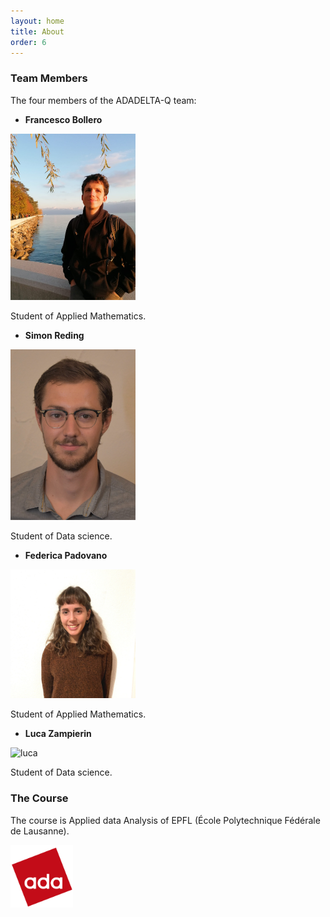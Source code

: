 ```yaml
---
layout: home
title: About
order: 6
---
```


### Team Members
The four members of the ADADELTA-Q team:

- __Francesco Bollero__
<img src="./images/franco.jpg" alt="franco" width="200"/>

Student of Applied Mathematics.

- __Simon Reding__
<img src="./images/simon.jpg" alt="simon" width="200"/>

Student of Data science.

- __Federica Padovano__
<img src="./images/federica.jpg" alt="federica" width="200"/>

Student of Applied Mathematics.

- __Luca Zampierin__
<img src="./images/luca_zampierin.jpg" alt="luca" width="200"/>

Student of Data science.

### The Course
The course is Applied data Analysis of EPFL (École Polytechnique Fédérale de Lausanne).

<img src="./images/ADA.png" alt="ADA" width="100"/>

